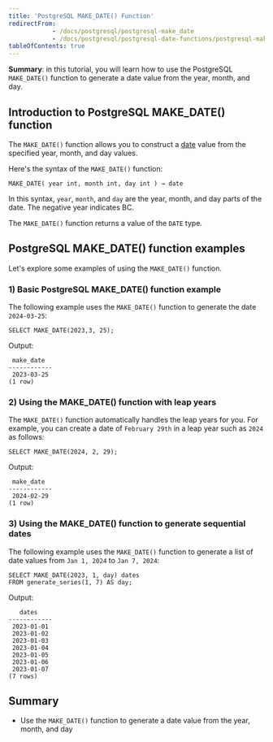 ```yaml
---
title: 'PostgreSQL MAKE_DATE() Function'
redirectFrom:
            - /docs/postgresql/postgresql-make_date 
            - /docs/postgresql/postgresql-date-functions/postgresql-make_date
tableOfContents: true
---
```


**Summary**: in this tutorial, you will learn how to use the PostgreSQL `MAKE_DATE()` function to generate a date value from the year, month, and day.

## Introduction to PostgreSQL MAKE_DATE() function

The `MAKE_DATE()` function allows you to construct a [date](/docs/postgresql/postgresql-date) value from the specified year, month, and day values.

Here's the syntax of the `MAKE_DATE()` function:

```
MAKE_DATE( year int, month int, day int ) → date
```

In this syntax, `year`, `month`, and `day` are the year, month, and day parts of the date. The negative year indicates BC.

The `MAKE_DATE()` function returns a value of the `DATE` type.

## PostgreSQL MAKE_DATE() function examples

Let's explore some examples of using the `MAKE_DATE()` function.

### 1) Basic PostgreSQL MAKE_DATE() function example

The following example uses the `MAKE_DATE()` function to generate the date `2024-03-25`:

```
SELECT MAKE_DATE(2023,3, 25);
```

Output:

```
 make_date
------------
 2023-03-25
(1 row)
```

### 2) Using the MAKE_DATE() function with leap years

The `MAKE_DATE()` function automatically handles the leap years for you. For example, you can create a date of `February 29th` in a leap year such as `2024` as follows:

```
SELECT MAKE_DATE(2024, 2, 29);
```

Output:

```
 make_date
------------
 2024-02-29
(1 row)
```

### 3) Using the MAKE_DATE() function to generate sequential dates

The following example uses the `MAKE_DATE()` function to generate a list of date values from `Jan 1, 2024` to `Jan 7, 2024`:

```
SELECT MAKE_DATE(2023, 1, day) dates
FROM generate_series(1, 7) AS day;
```

Output:

```
   dates
------------
 2023-01-01
 2023-01-02
 2023-01-03
 2023-01-04
 2023-01-05
 2023-01-06
 2023-01-07
(7 rows)
```

## Summary

- Use the `MAKE_DATE()` function to generate a date value from the year, month, and day
